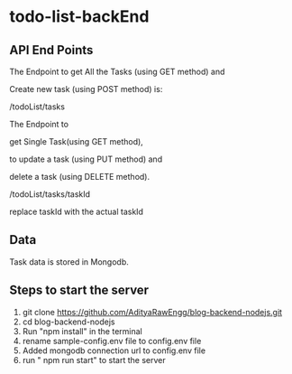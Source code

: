# todo-list-backEnd

## API End Points

The Endpoint to get All the Tasks (using GET method) and

Create new task (using POST method) is:

<lable>/todoList/tasks</lable>

The Endpoint to

get Single Task(using GET method),

to update a task (using PUT method) and

delete a task (using DELETE method).

<lable>/todoList/tasks/taskId</lable>

replace taskId with the actual taskId

## Data

Task data is stored in Mongodb.

## Steps to start the server

1. git clone https://github.com/AdityaRawEngg/blog-backend-nodejs.git
2. cd blog-backend-nodejs
3. Run "npm install" in the terminal
4. rename sample-config.env file to config.env file
5. Added mongodb connection url to config.env file
6. run " npm run start" to start the server
